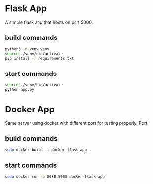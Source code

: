 # Flask App

A simple flask app that hosts on port 5000.

## build commands 

```bash
python3 -m venv venv
source ./venv/bin/activate
pip install -r requirements.txt
```


## start commands

```bash
source ./venv/bin/activate
python app.py
```

# Docker App

Same server using docker with different port for testing properly. Port: 

## build commands 

```bash
sudo docker build -t docker-flask-app .
```


## start commands

```bash
sudo docker run -p 8080:5000 docker-flask-app
```

